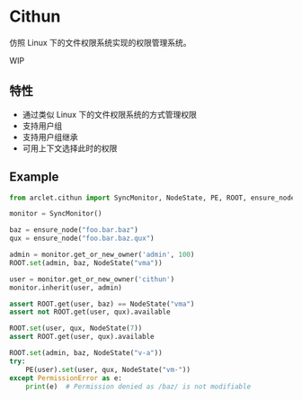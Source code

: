 # Cithun

仿照 Linux 下的文件权限系统实现的权限管理系统。

WIP

## 特性

- 通过类似 Linux 下的文件权限系统的方式管理权限
- 支持用户组
- 支持用户组继承
- 可用上下文选择此时的权限

## Example

```python
from arclet.cithun import SyncMonitor, NodeState, PE, ROOT, ensure_node

monitor = SyncMonitor()

baz = ensure_node("foo.bar.baz")
qux = ensure_node("foo.bar.baz.qux")

admin = monitor.get_or_new_owner('admin', 100)
ROOT.set(admin, baz, NodeState("vma"))

user = monitor.get_or_new_owner('cithun')
monitor.inherit(user, admin)

assert ROOT.get(user, baz) == NodeState("vma")
assert not ROOT.get(user, qux).available

ROOT.set(user, qux, NodeState(7))
assert ROOT.get(user, qux).available

ROOT.set(admin, baz, NodeState("v-a"))
try:
    PE(user).set(user, qux, NodeState("vm-"))
except PermissionError as e:
    print(e)  # Permission denied as /baz/ is not modifiable
```